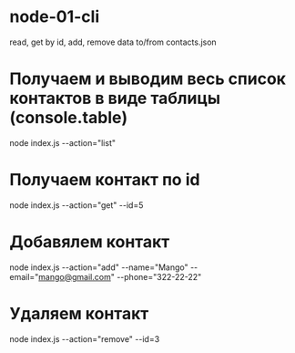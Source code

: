 # node-01-cli

read, get by id, add, remove data to/from contacts.json

# Получаем и выводим весь список контактов в виде таблицы (console.table)

node index.js --action="list"

# Получаем контакт по id

node index.js --action="get" --id=5

# Добавялем контакт

node index.js --action="add" --name="Mango" --email="mango@gmail.com" --phone="322-22-22"

# Удаляем контакт

node index.js --action="remove" --id=3
